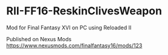 # RII-FF16-ReskinClivesWeapon

Mod for Final Fantasy XVI on PC using Reloaded II

Published on Nexus Mods
https://www.nexusmods.com/finalfantasy16/mods/123
